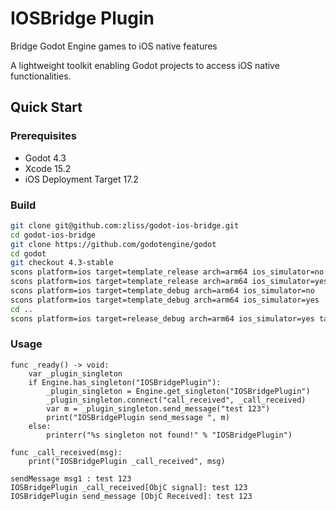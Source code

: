 # IOSBridge Plugin

Bridge Godot Engine games to iOS native features

A lightweight toolkit enabling Godot projects to access iOS native functionalities.


## Quick Start

### Prerequisites
- Godot 4.3
- Xcode 15.2
- iOS Deployment Target 17.2

### Build
```sh
git clone git@github.com:zliss/godot-ios-bridge.git
cd godot-ios-bridge
git clone https://github.com/godotengine/godot
cd godot
git checkout 4.3-stable
scons platform=ios target=template_release arch=arm64 ios_simulator=no
scons platform=ios target=template_release arch=arm64 ios_simulator=yes
scons platform=ios target=template_debug arch=arm64 ios_simulator=no
scons platform=ios target=template_debug arch=arm64 ios_simulator=yes
cd ..
scons platform=ios target=release_debug arch=arm64 ios_simulator=yes target_name=IOSBridgePlugin version=4.3
```

### Usage
```
func _ready() -> void:
	var _plugin_singleton
	if Engine.has_singleton("IOSBridgePlugin"):
		_plugin_singleton = Engine.get_singleton("IOSBridgePlugin")
		_plugin_singleton.connect("call_received", _call_received)
		var m = _plugin_singleton.send_message("test 123")
		print("IOSBridgePlugin send_message ", m)
	else:
		printerr("%s singleton not found!" % "IOSBridgePlugin")

func _call_received(msg):
	print("IOSBridgePlugin _call_received", msg)
```

```
sendMessage msg1 : test 123
IOSBridgePlugin _call_received[ObjC signal]: test 123
IOSBridgePlugin send_message [ObjC Received]: test 123
```
